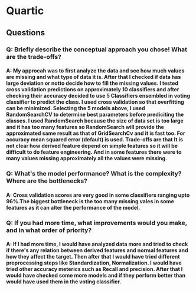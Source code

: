 # Quartic
## Questions

### Q: Briefly describe the conceptual approach you chose! What are the trade-offs? 
#### A: My approcah was to first analyze the data and see how much values are missing and what type of data it is. After that I checked if data has large deviation or notto decide how to fill the missing values. I tested cross validation predictions on approximately 10 classifiers and after checking their accuracy decided to use 5 Classifiers ensembled in voting classifier to predict the class. I used cross validation so that overfitting can be minimized. Selecting the 5 models above, I used RandomSearchCV to determine best parameters before prediciting the classes. I used RandomSearch because the size of data set is too large and it has too many features so RandomSearch will provide the approximated same result as that of GridSearchCv and it is fast too. For accuracy mean squared error (default) is used. Trade-offs are that It is not clear how derived feature depend on simple features so it will be difficult to do feature engineering. And in some features there were to many values missing approximately all the values were missing.

### Q: What's the model performance? What is the complexity? Where are the bottlenecks? 
#### A: Cross validation scores are very good in some classifiers ranging upto 96%.The biggest bottleneck is the too many missing vales in some features as it can alter the performance of the model.

### Q: If you had more time, what improvements would you make, and in what order of priority? 
#### A: If I had more time, I would have analyzed data more and tried to check if there's any relation between derived features and normal features and how they affect the target. Then after that I would have tried different preprocessing steps like Standardization, Normalization. I would have tried other accuracy meterics such as Recall and precision. After that I would have checked some more models and if they perform better than would have used them in the voting classifier.
